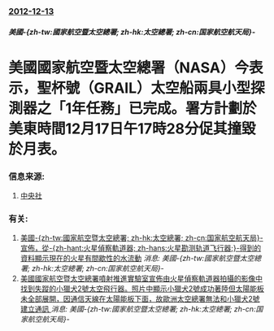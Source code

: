 ### [2012-12-13](/news/2012/12/13/index.md)

##### 美國-{zh-tw:國家航空暨太空總署; zh-hk:太空總署; zh-cn:国家航空航天局}-
# 美國國家航空暨太空總署（NASA）今表示，聖杯號（GRAIL）太空船兩具小型探測器之「1年任務」已完成。署方計劃於美東時間12月17日午17時28分促其撞毀於月表。




### 信息来源:

1. [中央社](https://web.archive.org/web/20121216022242/http://www.cna.com.tw/News/aIT/201212140276-1.aspx)

### 有关:

1. [ 美國-{zh-tw:國家航空暨太空總署; zh-hk:太空總署; zh-cn:国家航空航天局}-宣佈，從-{zh-hant:火星偵察軌道器; zh-hans:火星勘测轨道飞行器;}-得到的資料顯示現在的火星有間歇性的水流動](/news/2015/09/28/美國-zh-tw-國家航空暨太空總署-zh-hk-太空總署-zh-cn-国家航空航天局-宣佈-從-zh-ha.md) _消息: 美國-{zh-tw:國家航空暨太空總署; zh-hk:太空總署; zh-cn:国家航空航天局}-_
2. [ 美國國家航空暨太空總署噴射推進實驗室宣佈由火星偵察軌道器拍攝的影像中找到失蹤的小獵犬2號太空飛行器。照片中顯示小獵犬2號成功著陸但太陽能板未全部展開，因通信天線在太陽能板下面，故歐洲太空總署無法和小獵犬2號建立通訊 ](/news/2015/01/16/美國國家航空暨太空總署噴射推進實驗室宣佈由火星偵察軌道器拍攝的影像中找到失蹤的小獵犬2號太空飛行器-照片中顯示小獵犬2.md) _消息: 美國-{zh-tw:國家航空暨太空總署; zh-hk:太空總署; zh-cn:国家航空航天局}-_

